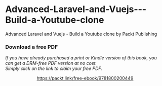 # Advanced-Laravel-and-Vuejs---Build-a-Youtube-clone
Advanced Laravel and Vuejs - Build a Youtube clone by Packt Publishing
### Download a free PDF

 <i>If you have already purchased a print or Kindle version of this book, you can get a DRM-free PDF version at no cost.<br>Simply click on the link to claim your free PDF.</i>
<p align="center"> <a href="https://packt.link/free-ebook/9781800200449">https://packt.link/free-ebook/9781800200449 </a> </p>